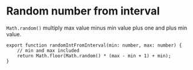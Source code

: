 # Random number from interval

`Math.random()` multiply max value minus min value plus one and plus min value.

```tsx
export function randomIntFromInterval(min: number, max: number) {
    // min and max included
    return Math.floor(Math.random() * (max - min + 1) + min);
}
```